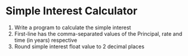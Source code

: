 # Simple Interest Calculator

1. Write a program to calculate the simple interest
2. First-line has the comma-separated values of the Principal, rate and time (in years) respective
3. Round simple interest float value to 2 decimal places
